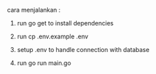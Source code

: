 cara menjalankan :

1. run go get to install dependencies

2. run cp .env.example .env

3. setup .env to handle connection with database

4. run go run main.go
